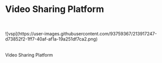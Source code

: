# Video Sharing Platform</br>
</br>
</br>
![vsp](https://user-images.githubusercontent.com/93759367/213917247-d73852f2-1ff7-40af-af1a-19a251df7ca2.png)
</br>
</br>
</br>
Video Sharing Platform</br>
</br>
</br>
